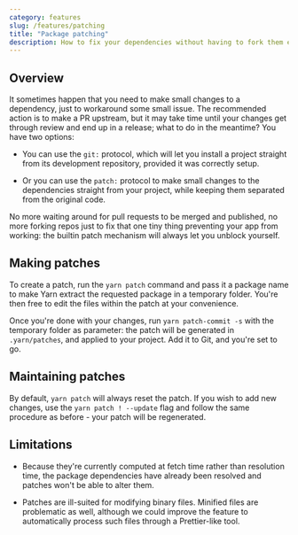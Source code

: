 ```yaml
---
category: features
slug: /features/patching
title: "Package patching"
description: How to fix your dependencies without having to fork them entirely while waiting for an update.
---
```


## Overview

It sometimes happen that you need to make small changes to a dependency, just to workaround some small issue. The recommended action is to make a PR upstream, but it may take time until your changes get through review and end up in a release; what to do in the meantime? You have two options:

- You can use the `git:` protocol, which will let you install a project straight from its development repository, provided it was correctly setup.

- Or you can use the `patch:` protocol to make small changes to the dependencies straight from your project, while keeping them separated from the original code.

No more waiting around for pull requests to be merged and published, no more forking repos just to fix that one tiny thing preventing your app from working: the builtin patch mechanism will always let you unblock yourself.

## Making patches

To create a patch, run the `yarn patch` command and pass it a package name to make Yarn extract the requested package in a temporary folder. You're then free to edit the files within the patch at your convenience.

Once you're done with your changes, run `yarn patch-commit -s` with the temporary folder as parameter: the patch will be generated in `.yarn/patches`, and applied to your project. Add it to Git, and you're set to go.

## Maintaining patches

By default, `yarn patch` will always reset the patch. If you wish to add new changes, use the `yarn patch ! --update` flag and follow the same procedure as before - your patch will be regenerated.

## Limitations

- Because they're currently computed at fetch time rather than resolution time, the package dependencies have already been resolved and patches won't be able to alter them.

- Patches are ill-suited for modifying binary files. Minified files are problematic as well, although we could improve the feature to automatically process such files through a Prettier-like tool.
